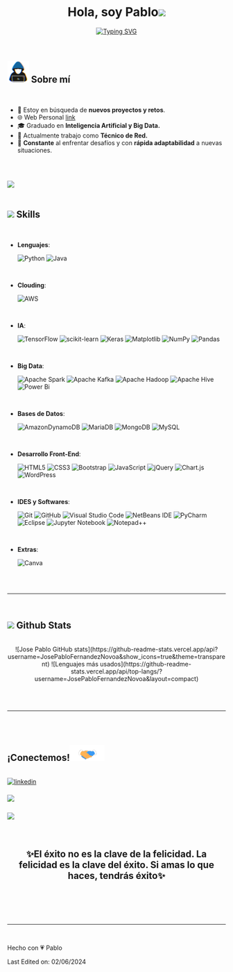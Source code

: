 <h1 align="center"><b>Hola, soy Pablo</b><img src="https://media.giphy.com/media/hvRJCLFzcasrR4ia7z/giphy.gif" width="35"></h1>

<p align="center">
  <a href="https://github.com/DenverCoder1/readme-typing-svg"><img src="https://readme-typing-svg.herokuapp.com?font=Time+New+Roman&color=cyan&size=25&center=true&vCenter=true&width=600&height=100&lines=Jose+Pablo+Fernández+Novoa;++;Conocimientos+en+Big+Data;Programacion+IA;Desarrollo+Web" alt="Typing SVG"></a>
</p>

<br>



	
## <picture><img src = "https://github.com/0xAbdulKhalid/0xAbdulKhalid/raw/main/assets/mdImages/about_me.gif" width = 50px></picture> **Sobre mí**



<br>

- 🔎 Estoy en búsqueda de **nuevos proyectos y retos**.
- 🌐 Web Personal [link](https://www.0xabdulkhalid.ml)
- 🎓 Graduado en **Inteligencia Artificial y Big Data.**
- 🏢 Actualmente trabajo como **Técnico de Red.**
- 💪 **Constante** al enfrentar desafíos y con **rápida adaptabilidad** a nuevas situaciones.

<br><br>

<img src="https://user-images.githubusercontent.com/73097560/115834477-dbab4500-a447-11eb-908a-139a6edaec5c.gif"><br><br>

## <img src="https://media2.giphy.com/media/QssGEmpkyEOhBCb7e1/giphy.gif?cid=ecf05e47a0n3gi1bfqntqmob8g9aid1oyj2wr3ds3mg700bl&rid=giphy.gif" width ="25"><b> Skills</b>
<br>

<p align="center">

- **Lenguajes**:
    
	![Python](https://img.shields.io/badge/python-3670A0?style=for-the-badge&logo=python&logoColor=ffdd54)
	![Java](https://img.shields.io/badge/java-%23ED8B00.svg?style=for-the-badge&logo=openjdk&logoColor=white)

<br>   

- **Clouding**:

	![AWS](https://img.shields.io/badge/AWS-%23FF9900.svg?style=for-the-badge&logo=amazon-aws&logoColor=white)
    
<br>

- **IA**:

	![TensorFlow](https://img.shields.io/badge/TensorFlow-%23FF6F00.svg?style=for-the-badge&logo=TensorFlow&logoColor=white)
	![scikit-learn](https://img.shields.io/badge/scikit--learn-%23F7931E.svg?style=for-the-badge&logo=scikit-learn&logoColor=white)
	![Keras](https://img.shields.io/badge/Keras-%23D00000.svg?style=for-the-badge&logo=Keras&logoColor=white)
	![Matplotlib](https://img.shields.io/badge/Matplotlib-%23ffffff.svg?style=for-the-badge&logo=Matplotlib&logoColor=black)
	![NumPy](https://img.shields.io/badge/numpy-%23013243.svg?style=for-the-badge&logo=numpy&logoColor=white)
	![Pandas](https://img.shields.io/badge/pandas-%23150458.svg?style=for-the-badge&logo=pandas&logoColor=white)
    
<br>

- **Big Data**:
	
	![Apache Spark](https://img.shields.io/badge/Apache%20Spark-FDEE21?style=flat-square&logo=apachespark&logoColor=black)
	![Apache Kafka](https://img.shields.io/badge/Apache%20Kafka-000?style=for-the-badge&logo=apachekafka)
	![Apache Hadoop](https://img.shields.io/badge/Apache%20Hadoop-66CCFF?style=for-the-badge&logo=apachehadoop&logoColor=black)
	![Apache Hive](https://img.shields.io/badge/Apache%20Hive-FDEE21?style=for-the-badge&logo=apachehive&logoColor=black)
	![Power Bi](https://img.shields.io/badge/power_bi-F2C811?style=for-the-badge&logo=powerbi&logoColor=black)
    
<br>

- **Bases de Datos**:
	
	![AmazonDynamoDB](https://img.shields.io/badge/Amazon%20DynamoDB-4053D6?style=for-the-badge&logo=Amazon%20DynamoDB&logoColor=white)
	![MariaDB](https://img.shields.io/badge/MariaDB-003545?style=for-the-badge&logo=mariadb&logoColor=white)
	![MongoDB](https://img.shields.io/badge/MongoDB-%234ea94b.svg?style=for-the-badge&logo=mongodb&logoColor=white)
	![MySQL](https://img.shields.io/badge/mysql-4479A1.svg?style=for-the-badge&logo=mysql&logoColor=white)
    
<br>

- **Desarrollo Front-End**:

	![HTML5](https://img.shields.io/badge/HTML5%20-%23E34F26.svg?style=for-the-badge&logo=html5&logoColor=white)
        ![CSS3](https://img.shields.io/badge/CSS%20-%231572B6.svg?style=for-the-badge&logo=css3&logoColor=white)
  	![Bootstrap](https://img.shields.io/badge/bootstrap-%238511FA.svg?style=for-the-badge&logo=bootstrap&logoColor=white)
        ![JavaScript](https://img.shields.io/badge/JavaScript%20-%23F7DF1E.svg?style=for-the-badge&logo=javascript&logoColor=black)
  	![jQuery](https://img.shields.io/badge/jquery-%230769AD.svg?style=for-the-badge&logo=jquery&logoColor=white)
        ![Chart.js](https://img.shields.io/badge/chart.js-F5788D.svg?style=for-the-badge&logo=chart.js&logoColor=white)
  	![WordPress](https://img.shields.io/badge/WordPress-%23117AC9.svg?style=for-the-badge&logo=WordPress&logoColor=white)

<br>

- **IDES y Softwares**:

	![Git](https://img.shields.io/badge/git-%23F05033.svg?style=for-the-badge&logo=git&logoColor=white)
	![GitHub](https://img.shields.io/badge/github-%23121011.svg?style=for-the-badge&logo=github&logoColor=white)
	![Visual Studio Code](https://img.shields.io/badge/Visual%20Studio%20Code-0078d7.svg?style=for-the-badge&logo=visual-studio-code&logoColor=white)
	![NetBeans IDE](https://img.shields.io/badge/NetBeansIDE-1B6AC6.svg?style=for-the-badge&logo=apache-netbeans-ide&logoColor=white)
	![PyCharm](https://img.shields.io/badge/pycharm-143?style=for-the-badge&logo=pycharm&logoColor=black&color=black&labelColor=green)
	![Eclipse](https://img.shields.io/badge/Eclipse-FE7A16.svg?style=for-the-badge&logo=Eclipse&logoColor=white)
	![Jupyter Notebook](https://img.shields.io/badge/jupyter-%23FA0F00.svg?style=for-the-badge&logo=jupyter&logoColor=white)
	![Notepad++](https://img.shields.io/badge/Notepad++-90E59A.svg?style=for-the-badge&logo=notepad%2b%2b&logoColor=black)

<br>

- **Extras**:

    ![Canva](https://img.shields.io/badge/Canva-%2300C4CC.svg?style=for-the-badge&logo=Canva&logoColor=white) 


</p>

<br>
<br>

-----

<br>


## <img src="https://media.giphy.com/media/iY8CRBdQXODJSCERIr/giphy.gif" width="35"><b> Github Stats </b>
<br>

<div align="center">
![Jose Pablo GitHub stats](https://github-readme-stats.vercel.app/api?username=JosePabloFernandezNovoa&show_icons=true&theme=transparent)
![Lenguajes más usados](https://github-readme-stats.vercel.app/api/top-langs/?username=JosePabloFernandezNovoa&layout=compact)
</div>

<br>
<br>
<br>

-----

<br>
<br>

## <b> ¡Conectemos!</b><img src="https://github.com/0xAbdulKhalid/0xAbdulKhalid/raw/main/assets/mdImages/handshake.gif" width ="80">
<br>
<div align='left'>

<a href="https://linkedin.com/in/jose-pablo-fernandez-novoa" target="_blank">
<img src="https://img.shields.io/badge/linkedin:  Jose Pablo Fernández Novoa-%2300acee.svg?color=405DE6&style=for-the-badge&logo=linkedin&logoColor=white" alt=linkedin style="margin-bottom: 5px;"/>
</a>

<br>
<br>
<a href="mailto:josepfernandezn@gmail.com" target="_blank">
<img src="https://img.shields.io/badge/gmail:  Jose Pablo Fernández Novoa-%23EA4335.svg?style=for-the-badge&logo=gmail&logoColor=white" t=mail style="margin-bottom: 5px;" />
</a>
	
</div>

<br>
<img src="https://user-images.githubusercontent.com/73097560/115834477-dbab4500-a447-11eb-908a-139a6edaec5c.gif">
<br>
<br>
<br>

<div align='center'>

## <b>✨El éxito no es la clave de la felicidad. La felicidad es la clave del éxito. Si amas lo que haces, tendrás éxito✨</b>

</div>
<br>
<br>
<br>
<br>

---

<br>

Hecho con 💗 Pablo

Last Edited on: 02/06/2024
